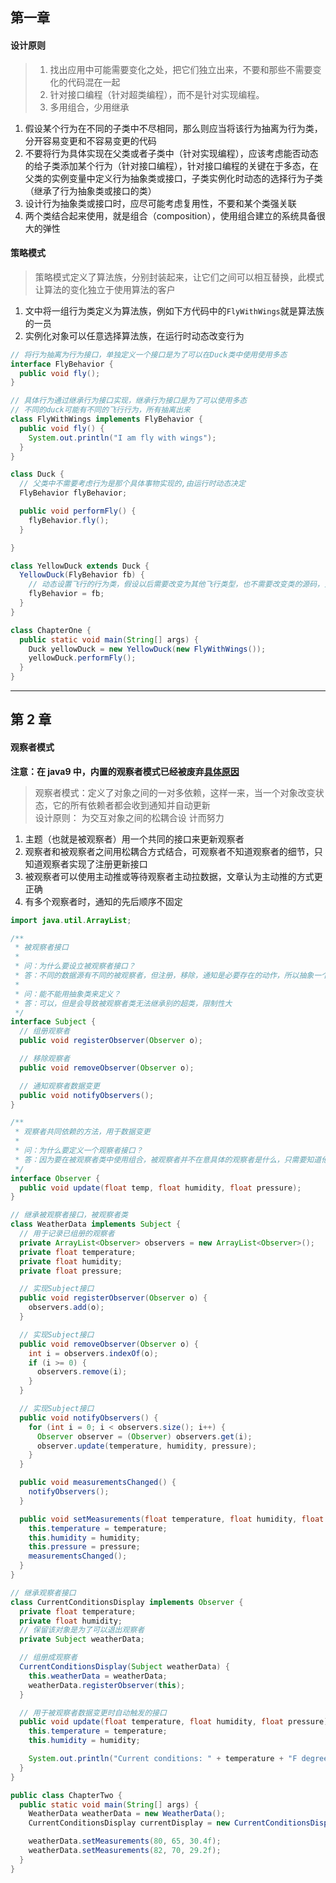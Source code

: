## 第一章

#### 设计原则

> 1. 找出应用中可能需要变化之处，把它们独立出来，不要和那些不需要变化的代码混在一起
> 2. 针对接口编程（针对超类编程），而不是针对实现编程。
> 3. 多用组合，少用继承

1. 假设某个行为在不同的子类中不尽相同，那么则应当将该行为抽离为行为类，分开容易变更和不容易变更的代码
2. 不要将行为具体实现在父类或者子类中（针对实现编程），应该考虑能否动态的给子类添加某个行为（针对接口编程），针对接口编程的关键在于多态，在父类的实例变量中定义行为抽象类或接口，子类实例化时动态的选择行为子类（继承了行为抽象类或接口的类）
3. 设计行为抽象类或接口时，应尽可能考虑复用性，不要和某个类强关联
4. 两个类结合起来使用，就是组合（composition），使用组合建立的系统具备很大的弹性

#### 策略模式

> 策略模式定义了算法族，分别封装起来，让它们之间可以相互替换，此模式让算法的变化独立于使用算法的客户

1. 文中将一组行为类定义为算法族，例如下方代码中的`FlyWithWings`就是算法族的一员
2. 实例化对象可以任意选择算法族，在运行时动态改变行为

```java
// 将行为抽离为行为接口，单独定义一个接口是为了可以在Duck类中使用使用多态
interface FlyBehavior {
  public void fly();
}

// 具体行为通过继承行为接口实现，继承行为接口是为了可以使用多态
// 不同的duck可能有不同的飞行行为，所有抽离出来
class FlyWithWings implements FlyBehavior {
  public void fly() {
    System.out.println("I am fly with wings");
  }
}

class Duck {
  // 父类中不需要考虑行为是那个具体事物实现的,由运行时动态决定
  FlyBehavior flyBehavior;

  public void performFly() {
    flyBehavior.fly();
  }

}

class YellowDuck extends Duck {
  YellowDuck(FlyBehavior fb) {
    // 动态设置飞行的行为类，假设以后需要改变为其他飞行类型，也不需要改变类的源码，只需要改变调用方
    flyBehavior = fb;
  }
}

class ChapterOne {
  public static void main(String[] args) {
    Duck yellowDuck = new YellowDuck(new FlyWithWings());
    yellowDuck.performFly();
  }
}
```

---

## 第 2 章

#### 观察者模式

**注意：在 java9 中，内置的观察者模式已经被废弃[具体原因](https://bugs.openjdk.java.net/browse/JDK-8154801)**

> 观察者模式：定义了对象之间的一对多依赖，这样一来，当一个对象改变状态，它的所有依赖者都会收到通知并自动更新  
> 设计原则： 为交互对象之间的松耦合设 计而努力

1. 主题（也就是被观察者）用一个共同的接口来更新观察者
2. 观察者和被观察者之间用松耦合方式结合，可观察者不知道观察者的细节，只知道观察者实现了注册更新接口
3. 被观察者可以使用主动推或等待观察者主动拉数据，文章认为主动推的方式更正确
4. 有多个观察者时，通知的先后顺序不固定

```java
import java.util.ArrayList;

/**
 * 被观察者接口
 *
 * 问：为什么要设立被观察者接口？
 * 答：不同的数据源有不同的被观察者，但注册，移除，通知是必要存在的动作，所以抽象一个接口作为规范
 *
 * 问：能不能用抽象类来定义？
 * 答：可以，但是会导致被观察者类无法继承别的超类，限制性大
 */
interface Subject {
  // 组册观察者
  public void registerObserver(Observer o);

  // 移除观察者
  public void removeObserver(Observer o);

  // 通知观察者数据变更
  public void notifyObservers();
}

/**
 * 观察者共同依赖的方法，用于数据变更
 *
 * 问：为什么要定义一个观察者接口？
 * 答：因为要在被观察者类中使用组合，被观察者并不在意具体的观察者是什么，只需要知道他实现了数据更新接口
 */
interface Observer {
  public void update(float temp, float humidity, float pressure);
}

// 继承被观察者接口，被观察者类
class WeatherData implements Subject {
  // 用于记录已组册的观察者
  private ArrayList<Observer> observers = new ArrayList<Observer>();
  private float temperature;
  private float humidity;
  private float pressure;

  // 实现Subject接口
  public void registerObserver(Observer o) {
    observers.add(o);
  }

  // 实现Subject接口
  public void removeObserver(Observer o) {
    int i = observers.indexOf(o);
    if (i >= 0) {
      observers.remove(i);
    }
  }

  // 实现Subject接口
  public void notifyObservers() {
    for (int i = 0; i < observers.size(); i++) {
      Observer observer = (Observer) observers.get(i);
      observer.update(temperature, humidity, pressure);
    }
  }

  public void measurementsChanged() {
    notifyObservers();
  }

  public void setMeasurements(float temperature, float humidity, float pressure) {
    this.temperature = temperature;
    this.humidity = humidity;
    this.pressure = pressure;
    measurementsChanged();
  }
}

// 继承观察者接口
class CurrentConditionsDisplay implements Observer {
  private float temperature;
  private float humidity;
  // 保留该对象是为了可以退出观察者
  private Subject weatherData;

  // 组册成观察者
  CurrentConditionsDisplay(Subject weatherData) {
    this.weatherData = weatherData;
    weatherData.registerObserver(this);
  }

  // 用于被观察者数据变更时自动触发的接口
  public void update(float temperature, float humidity, float pressure) {
    this.temperature = temperature;
    this.humidity = humidity;

    System.out.println("Current conditions: " + temperature + "F degrees and " + humidity + "% humidity");
  }
}

public class ChapterTwo {
  public static void main(String[] args) {
    WeatherData weatherData = new WeatherData();
    CurrentConditionsDisplay currentDisplay = new CurrentConditionsDisplay(weatherData);

    weatherData.setMeasurements(80, 65, 30.4f);
    weatherData.setMeasurements(82, 70, 29.2f);
  }
}
```
